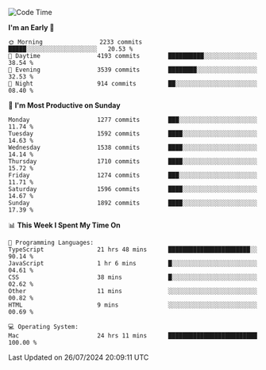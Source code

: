 <!--START_SECTION:waka-->
![Code Time](http://img.shields.io/badge/Code%20Time-4%2C213%20hrs%2038%20mins-blue)

**I'm an Early 🐤** 

```text
🌞 Morning                2233 commits        █████░░░░░░░░░░░░░░░░░░░░   20.53 % 
🌆 Daytime                4193 commits        ██████████░░░░░░░░░░░░░░░   38.54 % 
🌃 Evening                3539 commits        ████████░░░░░░░░░░░░░░░░░   32.53 % 
🌙 Night                  914 commits         ██░░░░░░░░░░░░░░░░░░░░░░░   08.40 % 
```
📅 **I'm Most Productive on Sunday** 

```text
Monday                   1277 commits        ███░░░░░░░░░░░░░░░░░░░░░░   11.74 % 
Tuesday                  1592 commits        ████░░░░░░░░░░░░░░░░░░░░░   14.63 % 
Wednesday                1538 commits        ████░░░░░░░░░░░░░░░░░░░░░   14.14 % 
Thursday                 1710 commits        ████░░░░░░░░░░░░░░░░░░░░░   15.72 % 
Friday                   1274 commits        ███░░░░░░░░░░░░░░░░░░░░░░   11.71 % 
Saturday                 1596 commits        ████░░░░░░░░░░░░░░░░░░░░░   14.67 % 
Sunday                   1892 commits        ████░░░░░░░░░░░░░░░░░░░░░   17.39 % 
```


📊 **This Week I Spent My Time On** 

```text
💬 Programming Languages: 
TypeScript               21 hrs 48 mins      ███████████████████████░░   90.14 % 
JavaScript               1 hr 6 mins         █░░░░░░░░░░░░░░░░░░░░░░░░   04.61 % 
CSS                      38 mins             █░░░░░░░░░░░░░░░░░░░░░░░░   02.62 % 
Other                    11 mins             ░░░░░░░░░░░░░░░░░░░░░░░░░   00.82 % 
HTML                     9 mins              ░░░░░░░░░░░░░░░░░░░░░░░░░   00.69 % 

💻 Operating System: 
Mac                      24 hrs 11 mins      █████████████████████████   100.00 % 
```


 Last Updated on 26/07/2024 20:09:11 UTC
<!--END_SECTION:waka-->
